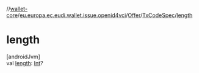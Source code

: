 //[wallet-core](../../../../index.md)/[eu.europa.ec.eudi.wallet.issue.openid4vci](../../index.md)/[Offer](../index.md)/[TxCodeSpec](index.md)/[length](length.md)

# length

[androidJvm]\
val [length](length.md): [Int](https://kotlinlang.org/api/latest/jvm/stdlib/kotlin/-int/index.html)?
